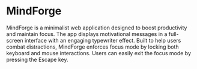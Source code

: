 # MindForge
 MindForge is a minimalist web application designed to boost productivity and maintain focus. The app displays motivational messages in a full-screen interface with an engaging typewriter effect. Built to help users combat distractions, MindForge enforces focus mode by locking both keyboard and mouse interactions. Users can easily exit the focus mode by pressing the Escape key.
